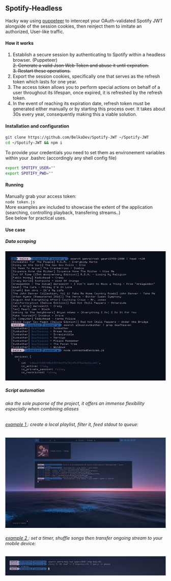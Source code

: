 ## Spotify-Headless
 Hacky way using [puppeteer](https://github.com/puppeteer/puppeteer) to intercept your OAuth-validated Spotify JWT alongside of the session cookies, then reinject them to imitate an authorized, User-like traffic.
#### How it works
1. Establish a secure session by authenticating to Spotify within a headless browser. (Puppeteer)<br><del>2. Generate a valid Json Web Token and abuse it until expiration.</del> <br> <del>3. Restart these operations.</strike> <br>
2. Export the session cookies, specifically one that serves as the refresh token which lasts for one year.
3. The access token allows you to perform special actions on behalf of a user throughout its lifespan, once expired, it is refreshed by the refresh token.
4. In the event of reaching its expiration date, refresh token must be generated either manually or by starting this process over.
   It takes about 30s every year, consequently making this a viable solution.

#### Installation and configuration
```bash
git clone https://github.com/BelkaDev/Spotify-JWT ~/Spotify-JWT
cd ~/Spotify-JWT && npm i
```
To provide your credentials you need to set them as environement variables within your .bashrc (accordingly any shell config file) <br>
``` bash
export SPOTIFY_USER=""
export SPOTIFY_PWD=""
```
#### Running
Manually grab your access token: <br>
`node token.js` <br>
More examples are included to showcase the extent of the application (searching, controlling playback, transfering streams..) </br>
See below for practical uses.

#### Use case
##### Data scraping 
![scraping](src/scraping.png)
##### Script automation 
###### aka the sole puporse of the project, it offers an immense flexibility especially when combining aliases
###### <u> example 1  </u>: create a local playlist, filter it, feed stdout to queue:
![example 1](src/automation1.png)
###### <u> example 2 </u>: set a timer, shuffle songs then transfer ongoing stream to your mobile device:
![example 2](src/automation2.png)


